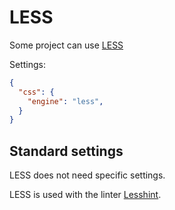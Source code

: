 
LESS
===============================================================================

Some project can use [LESS](http://lesscss.org/)

Settings:
```json
{
  "css": {
    "engine": "less",
  }
}
```

Standard settings
-------------------------------------------------------------------------------

LESS does not need specific settings.

LESS is used with the linter [Lesshint](https://github.com/lesshint/lesshint).
